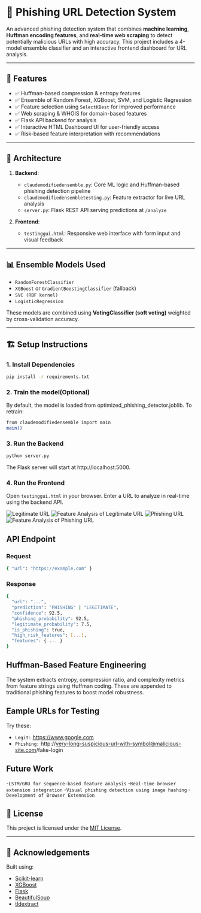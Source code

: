 # 🔐 Phishing URL Detection System

An advanced phishing detection system that combines **machine learning**, **Huffman encoding features**, and **real-time web scraping** to detect potentially malicious URLs with high accuracy. This project includes a 4-model ensemble classifier and an interactive frontend dashboard for URL analysis.

---

## 🚀 Features

- ✅ Huffman-based compression & entropy features
- ✅ Ensemble of Random Forest, XGBoost, SVM, and Logistic Regression
- ✅ Feature selection using `SelectKBest` for improved performance
- ✅ Web scraping & WHOIS for domain-based features
- ✅ Flask API backend for analysis
- ✅ Interactive HTML Dashboard UI for user-friendly access
- ✅ Risk-based feature interpretation with recommendations

---

## 🧠 Architecture

1. **Backend**:
   - `claudemodifiedensemble.py`: Core ML logic and Huffman-based phishing detection pipeline
   - `claudemodifiedensembletesting.py`: Feature extractor for live URL analysis
   - `server.py`: Flask REST API serving predictions at `/analyze`

2. **Frontend**:
   - `testinggui.html`: Responsive web interface with form input and visual feedback

---

## 📊 Ensemble Models Used

- `RandomForestClassifier`
- `XGBoost` or `GradientBoostingClassifier` (fallback)
- `SVC (RBF kernel)`
- `LogisticRegression`

These models are combined using **VotingClassifier (soft voting)** weighted by cross-validation accuracy.

---

## 🏗️ Setup Instructions

### 1. Install Dependencies

```bash
pip install -r requirements.txt
```

### 2. Train the model(Optional)

By default, the model is loaded from optimized_phishing_detector.joblib. To retrain:
```bash
from claudemodifiedensemble import main
main()
```

### 3. Run the Backend

```bash
python server.py
```
The Flask server will start at http://localhost:5000.

### 4. Run the Frontend

Open `testinggui.html` in your browser. Enter a URL to analyze in real-time using the backend API.

![Legitimate URL](https://github.com/incognitoalpha/PhishGuard-4X-/blob/main/legitimate.png)
![Feature Analysis of Legitimate URL](https://github.com/incognitoalpha/PhishGuard-4X-/blob/main/Legitimate%20feature.png)
![Phishing URL](https://github.com/incognitoalpha/PhishGuard-4X-/blob/main/phishing%20web.png)
![Feature Analysis of Phishing URL](https://github.com/incognitoalpha/PhishGuard-4X-/blob/main/phishing%20feature.png)




## API Endpoint

### Request

```bash
{ "url": "https://example.com" }
```

### Response

```bash
{
  "url": "...",
  "prediction": "PHISHING" | "LEGITIMATE",
  "confidence": 92.5,
  "phishing_probability": 92.5,
  "legitimate_probability": 7.5,
  "is_phishing": true,
  "high_risk_features": [...],
  "features": { ... }
}
```

## Huffman-Based Feature Engineering

The system extracts entropy, compression ratio, and complexity metrics from feature strings using Huffman coding. These are appended to traditional phishing features to boost model robustness.

## Eample URLs for Testing

Try these:
- `Legit:` https://www.google.com
- `Phishing:` http://very-long-suspicious-url-with-symbol@malicious-site.com/fake-login

## Future Work

-`LSTM/GRU for sequence-based feature analysis`
-`Real-time browser extension integration`
-`Visual phishing detection using image hashing`
-`Development of Browser Extennsion`

## 📜 License

This project is licensed under the [MIT License](https://opensource.org/licenses/MIT).

---

## 🤝 Acknowledgements

Built using:

- [Scikit-learn](https://scikit-learn.org/)
- [XGBoost](https://xgboost.ai/)
- [Flask](https://flask.palletsprojects.com/)
- [BeautifulSoup](https://www.crummy.com/software/BeautifulSoup/)
- [tldextract](https://github.com/john-kurkowski/tldextract)

